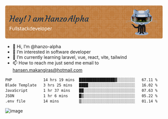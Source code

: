 ![Header](./github-header-image.png)

- 👋 Hi, I’m @hanzo-alpha
- 👀 I’m interested in software developer
- 🌱 I’m currently learning laravel, vue, react, vite, tailwind
- 📫 How to reach me just send me email to hansen.makangiras@hotmail.com 

<!---
hanzo-alpha/hanzo-alpha is a ✨ special ✨ repository because its `README.md` (this file) appears on your GitHub profile.
You can click the Preview link to take a look at your changes.
--->

<!--START_SECTION:waka-->

```txt
PHP              14 hrs 19 mins  ████████████████▓░░░░░░░░   67.11 %
Blade Template   3 hrs 25 mins   ████░░░░░░░░░░░░░░░░░░░░░   16.02 %
JavaScript       1 hr 37 mins    ██░░░░░░░░░░░░░░░░░░░░░░░   07.63 %
JSON             1 hr 6 mins     █▒░░░░░░░░░░░░░░░░░░░░░░░   05.22 %
.env file        14 mins         ▒░░░░░░░░░░░░░░░░░░░░░░░░   01.14 %
```

<!--END_SECTION:waka-->

![image](https://github.com/hanzo-alpha/hanzo-alpha/assets/111342797/c4bd2977-6123-4017-8652-6e166259b484)

